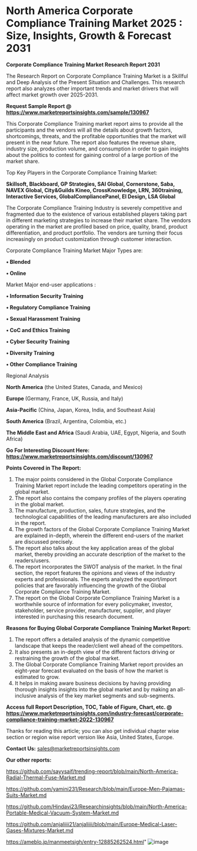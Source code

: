 # North America Corporate Compliance Training Market 2025 : Size, Insights, Growth & Forecast 2031

<strong>Corporate Compliance Training Market Research Report 2031</strong>

The Research Report on Corporate Compliance Training Market is a Skillful and Deep Analysis of the Present Situation and Challenges. This research report also analyzes other important trends and market drivers that will affect market growth over 2025-2031.

<strong>Request Sample Report @ <a href=https://www.marketreportsinsights.com/sample/130967>https://www.marketreportsinsights.com/sample/130967</a></strong>

This Corporate Compliance Training market report aims to provide all the participants and the vendors will all the details about growth factors, shortcomings, threats, and the profitable opportunities that the market will present in the near future. The report also features the revenue share, industry size, production volume, and consumption in order to gain insights about the politics to contest for gaining control of a large portion of the market share.

Top Key Players in the Corporate Compliance Training Market:

<strong>Skillsoft, Blackboard, GP Strategies, SAI Global, Cornerstone, Saba, NAVEX Global, City&Guilds Kineo, CrossKnowledge, LRN, 360training, Interactive Services, GlobalCompliancePanel, EI Design, LSA Global</strong>

The Corporate Compliance Training Industry is severely competitive and fragmented due to the existence of various established players taking part in different marketing strategies to increase their market share. The vendors operating in the market are profiled based on price, quality, brand, product differentiation, and product portfolio. The vendors are turning their focus increasingly on product customization through customer interaction.

Corporate Compliance Training Market Major Types are:

<strong>• Blended

• Online</strong>

Market Major end-user applications :

<strong>• Information Security Training

• Regulatory Compliance Training

• Sexual Harassment Training

• CoC and Ethics Training

• Cyber Security Training

• Diversity Training

• Other Compliance Training</strong>

Regional Analysis

</u><strong><b>North America</b></strong> (the United States, Canada, and Mexico)

<strong><b>Europe </b></strong>(Germany, France, UK, Russia, and Italy)

<strong><b>Asia-Pacific</b></strong> (China, Japan, Korea, India, and Southeast Asia)

<strong><b>South America</b></strong> (Brazil, Argentina, Colombia, etc.)

<strong><b>The Middle East and Africa</b></strong> (Saudi Arabia, UAE, Egypt, Nigeria, and South Africa)

<strong>Go For Interesting Discount Here: <a href=https://www.marketreportsinsights.com/discount/130967>https://www.marketreportsinsights.com/discount/130967</a></strong>

<strong>Points Covered in The Report:</strong>
<ol>
  <li>The major points considered in the Global Corporate Compliance Training Market report include the leading competitors operating in the global market.</li>
  <li>The report also contains the company profiles of the players operating in the global market.</li>
  <li>The manufacture, production, sales, future strategies, and the technological capabilities of the leading manufacturers are also included in the report.</li>
  <li>The growth factors of the Global Corporate Compliance Training Market are explained in-depth, wherein the different end-users of the market are discussed precisely.</li>
  <li>The report also talks about the key application areas of the global market, thereby providing an accurate description of the market to the readers/users.</li>
  <li>The report incorporates the SWOT analysis of the market. In the final section, the report features the opinions and views of the industry experts and professionals. The experts analyzed the export/import policies that are favorably influencing the growth of the Global Corporate Compliance Training Market.</li>
  <li>The report on the Global Corporate Compliance Training Market is a worthwhile source of information for every policymaker, investor, stakeholder, service provider, manufacturer, supplier, and player interested in purchasing this research document.</li>
</ol>
<strong>Reasons for Buying Global Corporate Compliance Training Market Report:</strong>

<ol>
  <li>The report offers a detailed analysis of the dynamic competitive landscape that keeps the reader/client well ahead of the competitors.</li>
  <li>It also presents an in-depth view of the different factors driving or restraining the growth of the global market.</li>
  <li>The Global Corporate Compliance Training Market report provides an eight-year forecast evaluated on the basis of how the market is estimated to grow.</li>
  <li>It helps in making aware business decisions by having providing thorough insights insights into the global market and by making an all-inclusive analysis of the key market segments and sub-segments.</li>
</ol>
<strong>Access full Report Description, TOC, Table of Figure, Chart, etc. @ <a href=https://www.marketreportsinsights.com/industry-forecast/corporate-compliance-training-market-2022-130967>https://www.marketreportsinsights.com/industry-forecast/corporate-compliance-training-market-2022-130967</a></strong>


Thanks for reading this article; you can also get individual chapter wise section or region wise report version like Asia, United States, Europe.

<strong>Contact Us:</strong>
sales@marketreportsinsights.com

<strong>Our other reports:</strong>

<a href=https://github.com/sayysaif/trending-report/blob/main/North-America-Radial-Thermal-Fuse-Market.md>https://github.com/sayysaif/trending-report/blob/main/North-America-Radial-Thermal-Fuse-Market.md</a>

<a href=https://github.com/yamini231/Research/blob/main/Europe-Men-Pajamas-Suits-Market.md>https://github.com/yamini231/Research/blob/main/Europe-Men-Pajamas-Suits-Market.md</a>

<a href=https://github.com/Hindavi23/Researchinsights/blob/main/North-America-Portable-Medical-Vacuum-System-Market.md>https://github.com/Hindavi23/Researchinsights/blob/main/North-America-Portable-Medical-Vacuum-System-Market.md</a>

<a href=https://github.com/anjaliiii21/anjaliiii/blob/main/Europe-Medical-Laser-Gases-Mixtures-Market.md>https://github.com/anjaliiii21/anjaliiii/blob/main/Europe-Medical-Laser-Gases-Mixtures-Market.md</a>

<a href=https://ameblo.jp/manmeetsigh/entry-12885262524.html>https://ameblo.jp/manmeetsigh/entry-12885262524.html</a>"
![image](https://github.com/user-attachments/assets/7d8fc0cd-c88e-42b4-adc4-64ae433a25c8)

